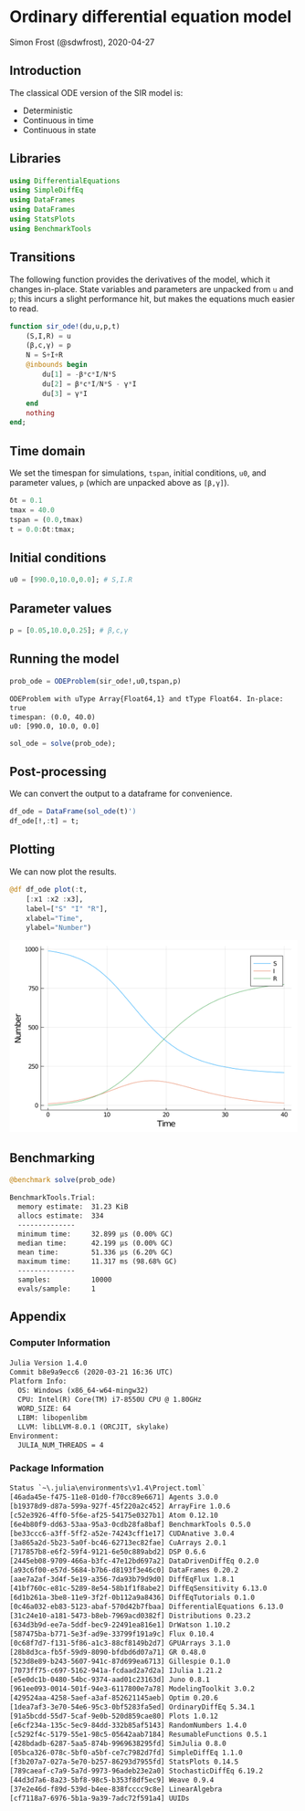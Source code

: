 # Ordinary differential equation model
Simon Frost (@sdwfrost), 2020-04-27

## Introduction

The classical ODE version of the SIR model is:

- Deterministic
- Continuous in time
- Continuous in state

## Libraries

````julia
using DifferentialEquations
using SimpleDiffEq
using DataFrames
using DataFrames
using StatsPlots
using BenchmarkTools
````





## Transitions

The following function provides the derivatives of the model, which it changes in-place. State variables and parameters are unpacked from `u` and `p`; this incurs a slight performance hit, but makes the equations much easier to read.

````julia
function sir_ode!(du,u,p,t)
    (S,I,R) = u
    (β,c,γ) = p
    N = S+I+R
    @inbounds begin
        du[1] = -β*c*I/N*S
        du[2] = β*c*I/N*S - γ*I
        du[3] = γ*I
    end
    nothing
end;
````





## Time domain

We set the timespan for simulations, `tspan`, initial conditions, `u0`, and parameter values, `p` (which are unpacked above as `[β,γ]`).

````julia
δt = 0.1
tmax = 40.0
tspan = (0.0,tmax)
t = 0.0:δt:tmax;
````





## Initial conditions

````julia
u0 = [990.0,10.0,0.0]; # S,I.R
````





## Parameter values

````julia
p = [0.05,10.0,0.25]; # β,c,γ
````





## Running the model

````julia
prob_ode = ODEProblem(sir_ode!,u0,tspan,p)
````


````
ODEProblem with uType Array{Float64,1} and tType Float64. In-place: true
timespan: (0.0, 40.0)
u0: [990.0, 10.0, 0.0]
````



````julia
sol_ode = solve(prob_ode);
````




## Post-processing

We can convert the output to a dataframe for convenience.

````julia
df_ode = DataFrame(sol_ode(t)')
df_ode[!,:t] = t;
````





## Plotting

We can now plot the results.

````julia
@df df_ode plot(:t,
    [:x1 :x2 :x3],
    label=["S" "I" "R"],
    xlabel="Time",
    ylabel="Number")
````


![](figures/ode_9_1.png)



## Benchmarking

````julia
@benchmark solve(prob_ode)
````


````
BenchmarkTools.Trial: 
  memory estimate:  31.23 KiB
  allocs estimate:  334
  --------------
  minimum time:     32.899 μs (0.00% GC)
  median time:      42.199 μs (0.00% GC)
  mean time:        51.336 μs (6.20% GC)
  maximum time:     11.317 ms (98.68% GC)
  --------------
  samples:          10000
  evals/sample:     1
````




## Appendix
### Computer Information
```
Julia Version 1.4.0
Commit b8e9a9ecc6 (2020-03-21 16:36 UTC)
Platform Info:
  OS: Windows (x86_64-w64-mingw32)
  CPU: Intel(R) Core(TM) i7-8550U CPU @ 1.80GHz
  WORD_SIZE: 64
  LIBM: libopenlibm
  LLVM: libLLVM-8.0.1 (ORCJIT, skylake)
Environment:
  JULIA_NUM_THREADS = 4

```

### Package Information

```
Status `~\.julia\environments\v1.4\Project.toml`
[46ada45e-f475-11e8-01d0-f70cc89e6671] Agents 3.0.0
[b19378d9-d87a-599a-927f-45f220a2c452] ArrayFire 1.0.6
[c52e3926-4ff0-5f6e-af25-54175e0327b1] Atom 0.12.10
[6e4b80f9-dd63-53aa-95a3-0cdb28fa8baf] BenchmarkTools 0.5.0
[be33ccc6-a3ff-5ff2-a52e-74243cff1e17] CUDAnative 3.0.4
[3a865a2d-5b23-5a0f-bc46-62713ec82fae] CuArrays 2.0.1
[717857b8-e6f2-59f4-9121-6e50c889abd2] DSP 0.6.6
[2445eb08-9709-466a-b3fc-47e12bd697a2] DataDrivenDiffEq 0.2.0
[a93c6f00-e57d-5684-b7b6-d8193f3e46c0] DataFrames 0.20.2
[aae7a2af-3d4f-5e19-a356-7da93b79d9d0] DiffEqFlux 1.8.1
[41bf760c-e81c-5289-8e54-58b1f1f8abe2] DiffEqSensitivity 6.13.0
[6d1b261a-3be8-11e9-3f2f-0b112a9a8436] DiffEqTutorials 0.1.0
[0c46a032-eb83-5123-abaf-570d42b7fbaa] DifferentialEquations 6.13.0
[31c24e10-a181-5473-b8eb-7969acd0382f] Distributions 0.23.2
[634d3b9d-ee7a-5ddf-bec9-22491ea816e1] DrWatson 1.10.2
[587475ba-b771-5e3f-ad9e-33799f191a9c] Flux 0.10.4
[0c68f7d7-f131-5f86-a1c3-88cf8149b2d7] GPUArrays 3.1.0
[28b8d3ca-fb5f-59d9-8090-bfdbd6d07a71] GR 0.48.0
[523d8e89-b243-5607-941c-87d699ea6713] Gillespie 0.1.0
[7073ff75-c697-5162-941a-fcdaad2a7d2a] IJulia 1.21.2
[e5e0dc1b-0480-54bc-9374-aad01c23163d] Juno 0.8.1
[961ee093-0014-501f-94e3-6117800e7a78] ModelingToolkit 3.0.2
[429524aa-4258-5aef-a3af-852621145aeb] Optim 0.20.6
[1dea7af3-3e70-54e6-95c3-0bf5283fa5ed] OrdinaryDiffEq 5.34.1
[91a5bcdd-55d7-5caf-9e0b-520d859cae80] Plots 1.0.12
[e6cf234a-135c-5ec9-84dd-332b85af5143] RandomNumbers 1.4.0
[c5292f4c-5179-55e1-98c5-05642aab7184] ResumableFunctions 0.5.1
[428bdadb-6287-5aa5-874b-9969638295fd] SimJulia 0.8.0
[05bca326-078c-5bf0-a5bf-ce7c7982d7fd] SimpleDiffEq 1.1.0
[f3b207a7-027a-5e70-b257-86293d7955fd] StatsPlots 0.14.5
[789caeaf-c7a9-5a7d-9973-96adeb23e2a0] StochasticDiffEq 6.19.2
[44d3d7a6-8a23-5bf8-98c5-b353f8df5ec9] Weave 0.9.4
[37e2e46d-f89d-539d-b4ee-838fcccc9c8e] LinearAlgebra
[cf7118a7-6976-5b1a-9a39-7adc72f591a4] UUIDs
```
